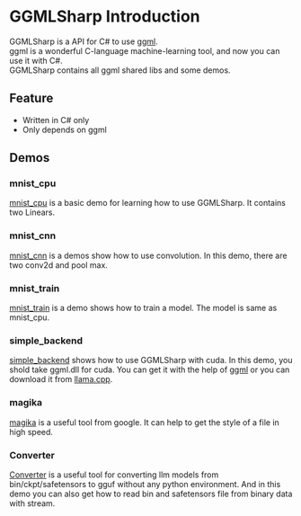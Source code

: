 # GGMLSharp Introduction

GGMLSharp is a API for C# to use [ggml](https://github.com/ggerganov/ggml).</br>
ggml is a wonderful C-language machine-learning tool, and now you can use it with C#.</br>
GGMLSharp contains all ggml shared libs and some demos. 

## Feature

- Written in C# only
- Only depends on ggml

## Demos

### mnist_cpu

  [mnist_cpu](./examples/mnist_cpu/) is a basic demo for learning how to use GGMLSharp. It contains two Linears.

### mnist_cnn

  [mnist_cnn](./examples/mnist_cnn/) is a demos show how to use convolution. In this demo, there are two conv2d and pool max.

### mnist_train

  [mnist_train](./examples/mnist_train/) is a demo shows how to train a model. The model is same as mnist_cpu.

### simple_backend

  [simple_backend](./examples/simple_backend/) shows how to use GGMLSharp with cuda. In this demo, you shold take ggml.dll for cuda. You can get it with the help of [ggml](https://github.com/ggerganov/ggml) or you can download it from [llama.cpp](https://github.com/ggerganov/llama.cpp/releases).

### magika

[magika](./examples/magika/) is a useful tool from google. It can help to get the style of a file in high speed.

### Converter

[Converter](./examples/Converter/) is a useful tool for converting llm models from bin/ckpt/safetensors to gguf without any python environment. And in this demo you can also get how to read bin and safetensors file from binary data with stream.
